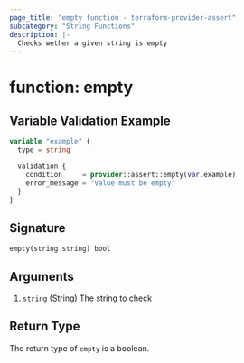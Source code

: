 ```yaml
---
page_title: "empty function - terraform-provider-assert"
subcategory: "String Functions"
description: |-
  Checks wether a given string is empty
---
```


# function: empty





## Variable Validation Example

```terraform
variable "example" {
  type = string

  validation {
    condition     = provider::assert::empty(var.example)
    error_message = "Value must be empty"
  }
}
```

## Signature

<!-- signature generated by tfplugindocs -->
```text
empty(string string) bool
```

## Arguments

<!-- arguments generated by tfplugindocs -->
1. `string` (String) The string to check


## Return Type

The return type of `empty` is a boolean.
